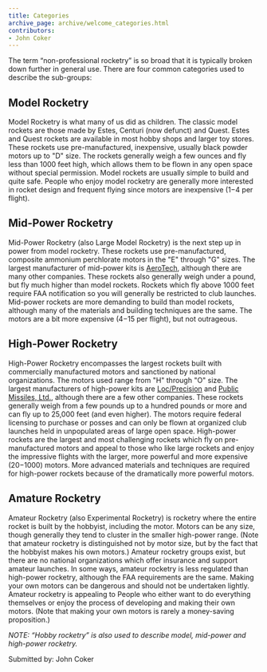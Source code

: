 ```yaml
---
title: Categories
archive_page: archive/welcome_categories.html
contributors:
- John Coker
---
```

The term “non-professional rocketry” is so broad that it is typically broken down further in general use.
There are four common categories used to describe the sub-groups:

## Model Rocketry

Model Rocketry is what many of us did as children.
The classic model rockets are those made by Estes, Centuri (now defunct) and Quest.
Estes and Quest rockets are available in most hobby shops and larger toy stores.
These rockets use pre-manufactured, inexpensive, usually black powder motors up to "D" size.
The rockets generally weigh a few ounces and fly less than 1000 feet high, which allows them to be flown in any open space without special permission.
Model rockets are usually simple to build and quite safe.
People who enjoy model rocketry are generally more interested in rocket design and frequent flying since motors are inexpensive ($1-$4 per flight).

## Mid-Power Rocketry

Mid-Power Rocketry (also Large Model Rocketry) is the next step up in power from model rocketry.
These rockets use pre-manufactured, composite ammonium perchlorate motors in the "E" through "G" sizes.
The largest manufacturer of mid-power kits is [AeroTech](http://www.aerotech-rocketry.com), although there are many other companies.
These rockets also generally weigh under a pound, but fly much higher than model rockets.
Rockets which fly above 1000 feet require FAA notification so you will generally be restricted to club launches.
Mid-power rockets are more demanding to build than model rockets, although many of the materials and building techniques are the same.
The motors are a bit more expensive ($4-$15 per flight), but not outrageous.

## High-Power Rocketry

High-Power Rocketry encompasses the largest rockets built with commercially manufactured motors and sanctioned by national organizations.
The motors used range from "H" through "O" size.
The largest manufacturers of high-power kits are [Loc/Precision](http://www.locprecision.com) and [Public Missiles, Ltd.](http://www.publicmissiles.com), although there are a few other companies.
These rockets generally weigh from a few pounds up to a hundred pounds or more and can fly up to 25,000 feet (and even higher).
The motors require federal licensing to purchase or posses and can only be flown at organized club launches held in unpopulated areas of large open space.
High-power rockets are the largest and most challenging rockets which fly on pre-manufactured motors and appeal to those who like large rockets and enjoy the impressive flights with the larger, more powerful and more expensive ($20-$1000) motors.
More advanced materials and techniques are required for high-power rockets because of the dramatically more powerful motors.

## Amature Rocketry

Amateur Rocketry (also Experimental Rocketry) is rocketry where the entire rocket is built by the hobbyist, including the motor.
Motors can be any size, though generally they tend to cluster in the smaller high-power range.
(Note that amateur rocketry is distinguished not by motor size, but by the fact that the hobbyist makes his own motors.)
Amateur rocketry groups exist, but there are no national organizations which offer insurance and support amateur launches.
In some ways, amateur rocketry is less regulated than high-power rocketry, although the FAA requirements are the same.
Making your own motors can be dangerous and should not be undertaken lightly.
Amateur rocketry is appealing to People who either want to do everything themselves or enjoy the process of developing and making their own motors.
(Note that making your own motors is rarely a money-saving proposition.)

_NOTE: “Hobby rocketry” is also used to describe model, mid-power and high-power rocketry._

Submitted by: John Coker
